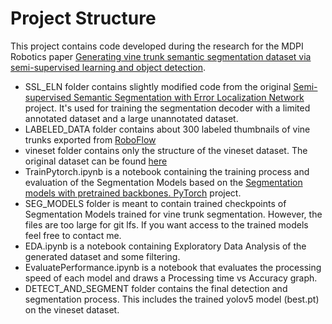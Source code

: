 # Project Structure
This project contains code developed during the research for the MDPI Robotics paper [Generating vine trunk semantic segmentation dataset via
semi-supervised learning and object detection](https://www.mdpi.com/2218-6581/13/2/20).

* SSL_ELN folder contains slightly modified code from the original [Semi-supervised Semantic Segmentation with Error Localization Network](https://github.com/kinux98/SSL_ELN) project. It's used for training the segmentation decoder with a limited annotated dataset and a large unannotated dataset.
* LABELED_DATA folder contains about 300 labeled thumbnails of vine trunks exported from [RoboFlow](https://roboflow.com/)
* vineset folder contains only the structure of the vineset dataset. The original dataset can be found [here](https://zenodo.org/records/5362354) 
* TrainPytorch.ipynb is a notebook containing the training process and evaluation of the Segmentation Models based on the [Segmentation models with pretrained backbones. PyTorch](https://github.com/qubvel/segmentation_models.pytorch) project.
* SEG_MODELS folder is meant to contain trained checkpoints of Segmentation Models trained for vine trunk segmentation. However, the files are too large for git lfs. If you want access to the trained models feel free to contact me.
* EDA.ipynb is a notebook containing Exploratory Data Analysis of the generated dataset and some filtering.
* EvaluatePerformance.ipynb is a notebook that evaluates the processing speed of each model and draws a Processing time vs Accuracy graph.
* DETECT_AND_SEGMENT folder contains the final detection and segmentation process. This includes the trained yolov5 model (best.pt) on the vineset dataset.

